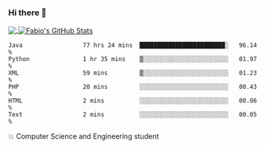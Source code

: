 ### Hi there 👋
<a href="https://github.com/fabiovincenzi/fabiovincenzi">
  <img align="center" src="https://github-readme-stats.vercel.app/api/top-langs/?username=fabiovincenzi&title_color=ffffff&text_color=c9cacc&icon_color=2bbc8a&bg_color=1d1f21&langs_count=3" />
</a>
<a href="https://github.com/fabiovincenzi/fabiovincenzi">
  <img align="center" src="https://github-readme-stats.vercel.app/api?username=fabiovincenzi&show_icons=true&line_height=27&count_private=true&title_color=ffffff&text_color=c9cacc&icon_color=2bbc8a&bg_color=1d1f21" alt="Fabio's GitHub Stats" />
</a>
<!--START_SECTION:waka-->

```text
Java                 77 hrs 24 mins  ████████████████████████░   96.14 %
Python               1 hr 35 mins    ▒░░░░░░░░░░░░░░░░░░░░░░░░   01.97 %
XML                  59 mins         ▒░░░░░░░░░░░░░░░░░░░░░░░░   01.23 %
PHP                  20 mins         ░░░░░░░░░░░░░░░░░░░░░░░░░   00.43 %
HTML                 2 mins          ░░░░░░░░░░░░░░░░░░░░░░░░░   00.06 %
Text                 2 mins          ░░░░░░░░░░░░░░░░░░░░░░░░░   00.05 %
```

<!--END_SECTION:waka-->

:boom: Computer Science and Engineering student
